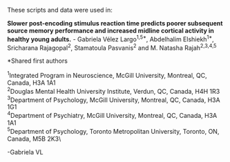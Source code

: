 These scripts and data were used in:

**Slower post-encoding stimulus reaction time predicts poorer subsequent source memory performance and increased midline cortical activity in healthy young adults.** - Gabriela Vélez Largo<sup>1,5*</sup>, Abdelhalim Elshiekh<sup>1*</sup>, Sricharana Rajagopal<sup>2</sup>, Stamatoula Pasvanis<sup>2</sup> and M. Natasha Rajah<sup>2,3,4,5</sup>

*Shared first authors

<sup>1</sup>Integrated Program in Neuroscience, McGill University, Montreal, QC, Canada, H3A 1A1\
<sup>2</sup>Douglas Mental Health University Institute, Verdun, QC, Canada, H4H 1R3\
<sup>3</sup>Department of Psychology, McGill University, Montreal, QC, Canada, H3A 1G1\
<sup>4</sup>Department of Psychiatry, McGill University, Montreal, QC, Canada, H3A 1A1\
<sup>5</sup>Department of Psychology, Toronto Metropolitan University, Toronto, ON, Canada, M5B 2K3\

-Gabriela VL
